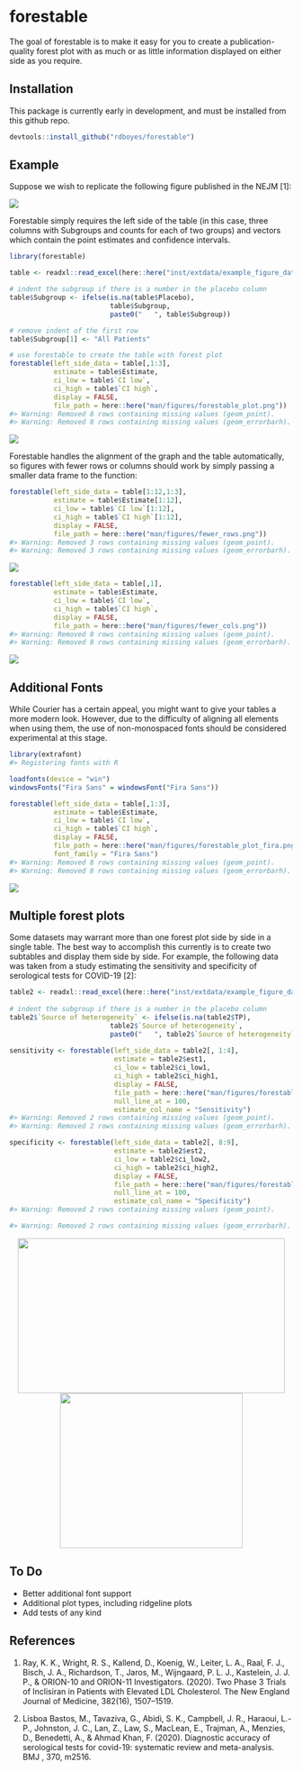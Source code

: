 
<!-- README.md is generated from README.Rmd. Please edit that file -->

# forestable

<!-- badges: start -->

<!-- badges: end -->

The goal of forestable is to make it easy for you to create a
publication-quality forest plot with as much or as little information
displayed on either side as you require.

## Installation

This package is currently early in development, and must be installed
from this github repo.

``` r
devtools::install_github("rdboyes/forestable")
```

## Example

Suppose we wish to replicate the following figure published in the NEJM
\[1\]:

![](man/figures/target_figure.jpg)

Forestable simply requires the left side of the table (in this case,
three columns with Subgroups and counts for each of two groups) and
vectors which contain the point estimates and confidence intervals.

``` r
library(forestable)

table <- readxl::read_excel(here::here("inst/extdata/example_figure_data.xlsx"))

# indent the subgroup if there is a number in the placebo column
table$Subgroup <- ifelse(is.na(table$Placebo), 
                         table$Subgroup,
                         paste0("   ", table$Subgroup))

# remove indent of the first row
table$Subgroup[1] <- "All Patients"

# use forestable to create the table with forest plot
forestable(left_side_data = table[,1:3],
           estimate = table$Estimate,
           ci_low = table$`CI low`,
           ci_high = table$`CI high`,
           display = FALSE,
           file_path = here::here("man/figures/forestable_plot.png"))
#> Warning: Removed 8 rows containing missing values (geom_point).
#> Warning: Removed 8 rows containing missing values (geom_errorbarh).
```

![](man/figures/forestable_plot.png)

Forestable handles the alignment of the graph and the table
automatically, so figures with fewer rows or columns should work by
simply passing a smaller data frame to the function:

``` r
forestable(left_side_data = table[1:12,1:3],
           estimate = table$Estimate[1:12],
           ci_low = table$`CI low`[1:12],
           ci_high = table$`CI high`[1:12],
           display = FALSE,
           file_path = here::here("man/figures/fewer_rows.png"))
#> Warning: Removed 3 rows containing missing values (geom_point).
#> Warning: Removed 3 rows containing missing values (geom_errorbarh).
```

![](man/figures/fewer_rows.png)

``` r
forestable(left_side_data = table[,1],
           estimate = table$Estimate,
           ci_low = table$`CI low`,
           ci_high = table$`CI high`,
           display = FALSE,
           file_path = here::here("man/figures/fewer_cols.png"))
#> Warning: Removed 8 rows containing missing values (geom_point).
#> Warning: Removed 8 rows containing missing values (geom_errorbarh).
```

![](man/figures/fewer_cols.png)

## Additional Fonts

While Courier has a certain appeal, you might want to give your tables a
more modern look. However, due to the difficulty of aligning all
elements when using them, the use of non-monospaced fonts should be
considered experimental at this stage.

``` r
library(extrafont)
#> Registering fonts with R

loadfonts(device = "win")
windowsFonts("Fira Sans" = windowsFont("Fira Sans"))

forestable(left_side_data = table[,1:3],
           estimate = table$Estimate,
           ci_low = table$`CI low`,
           ci_high = table$`CI high`,
           display = FALSE,
           file_path = here::here("man/figures/forestable_plot_fira.png"),
           font_family = "Fira Sans")
#> Warning: Removed 8 rows containing missing values (geom_point).
#> Warning: Removed 8 rows containing missing values (geom_errorbarh).
```

![](man/figures/forestable_plot_fira.png)

## Multiple forest plots

Some datasets may warrant more than one forest plot side by side in a
single table. The best way to accomplish this currently is to create two
subtables and display them side by side. For example, the following data
was taken from a study estimating the sensitivity and specificity of
serological tests for COVID-19 \[2\]:

``` r
table2 <- readxl::read_excel(here::here("inst/extdata/example_figure_data_2.xlsx"))
    
# indent the subgroup if there is a number in the placebo column
table2$`Source of heterogeneity` <- ifelse(is.na(table2$TP), 
                         table2$`Source of heterogeneity`,
                         paste0("   ", table2$`Source of heterogeneity`))
                         
sensitivity <- forestable(left_side_data = table2[, 1:4],
                          estimate = table2$est1, 
                          ci_low = table2$ci_low1,
                          ci_high = table2$ci_high1,
                          display = FALSE,
                          file_path = here::here("man/figures/forestable_sensitivity.png"),
                          null_line_at = 100,
                          estimate_col_name = "Sensitivity")
#> Warning: Removed 2 rows containing missing values (geom_point).
#> Warning: Removed 2 rows containing missing values (geom_errorbarh).

specificity <- forestable(left_side_data = table2[, 8:9],
                          estimate = table2$est2, 
                          ci_low = table2$ci_low2,
                          ci_high = table2$ci_high2,
                          display = FALSE,
                          file_path = here::here("man/figures/forestable_specificity.png"),
                          null_line_at = 100,
                          estimate_col_name = "Specificity")
#> Warning: Removed 2 rows containing missing values (geom_point).

#> Warning: Removed 2 rows containing missing values (geom_errorbarh).
```

<p align="center">

<img src="man/figures/forestable_sensitivity.png" width="475" height="275">
<img src="man/figures/forestable_specificity.png" width="325" height="275">

</p>

## To Do

  - Better additional font support
  - Additional plot types, including ridgeline plots
  - Add tests of any kind

## References

1.  Ray, K. K., Wright, R. S., Kallend, D., Koenig, W., Leiter, L. A.,
    Raal, F. J., Bisch, J. A., Richardson, T., Jaros, M., Wijngaard, P.
    L. J., Kastelein, J. J. P., & ORION-10 and ORION-11 Investigators.
    (2020). Two Phase 3 Trials of Inclisiran in Patients with Elevated
    LDL Cholesterol. The New England Journal of Medicine, 382(16),
    1507–1519.

2.  Lisboa Bastos, M., Tavaziva, G., Abidi, S. K., Campbell, J. R.,
    Haraoui, L.-P., Johnston, J. C., Lan, Z., Law, S., MacLean, E.,
    Trajman, A., Menzies, D., Benedetti, A., & Ahmad Khan, F. (2020).
    Diagnostic accuracy of serological tests for covid-19: systematic
    review and meta-analysis. BMJ , 370, m2516.
